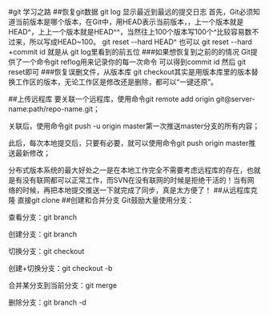 #git 学习之路
##恢复git数据
git log 显示最近到最远的提交日志
首先，Git必须知道当前版本是哪个版本，在Git中，用HEAD表示当前版本，，上一个版本就是HEAD^，上上一个版本就是HEAD^^，当然往上100个版本写100个^比较容易数不过来，所以写成HEAD~100。
git reset --hard HEAD^
也可以
git reset --hard +commit id  就是从 git log里看到的前五位
###如果想恢复到之前的的情况
Git提供了一个命令git reflog用来记录你的每一次命令
可以得到commit id 然后 git reset即可
###恢复误删文件，从版本库
git checkout其实是用版本库里的版本替换工作区的版本，无论工作区是修改还是删除，都可以“一键还原”。

##上传远程库
要关联一个远程库，使用命令git remote add origin git@server-name:path/repo-name.git；

关联后，使用命令git push -u origin master第一次推送master分支的所有内容；

此后，每次本地提交后，只要有必要，就可以使用命令git push origin master推送最新修改；

分布式版本系统的最大好处之一是在本地工作完全不需要考虑远程库的存在，也就是有没有联网都可以正常工作，而SVN在没有联网的时候是拒绝干活的！当有网络的时候，再把本地提交推送一下就完成了同步，真是太方便了！
##从远程库克隆
直接git clone <http>
##创建和合并分支
Git鼓励大量使用分支：

查看分支：git branch

创建分支：git branch <name>

切换分支：git checkout <name>

创建+切换分支：git checkout -b <name>

合并某分支到当前分支：git merge <name>

删除分支：git branch -d <name>